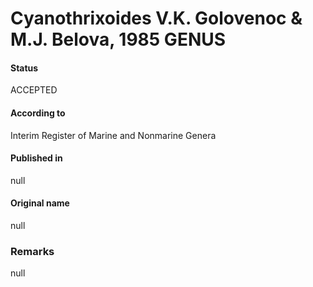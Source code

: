 # Cyanothrixoides V.K. Golovenoc & M.J. Belova, 1985 GENUS

#### Status
ACCEPTED

#### According to
Interim Register of Marine and Nonmarine Genera

#### Published in
null

#### Original name
null

### Remarks
null